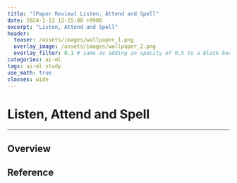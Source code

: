```yaml
---
title: "[Paper Review] Listen, Attend and Spell"
date: 2024-1-13 12:15:00 +0900
excerpt: "Listen, Attend and Spell"
header:
  teaser: /assets/images/wallpaper_1.png
  overlay_image: /assets/images/wallpaper_2.png
  overlay_filter: 0.1 # same as adding an opacity of 0.5 to a black background
categories: ai-ml
tags: ai-ml study
use_math: true
classes: wide
---
```

# Listen, Attend and Spell
***



## Overview


## Reference

